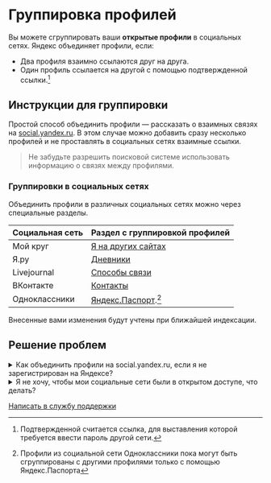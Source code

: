 # Группировка профилей
Вы можете сгруппировать ваши **открытые профили** в социальных сетях. Яндекс объединяет профили, если: 
-	Два профиля взаимно ссылаются друг на друга. 
-	Один профиль ссылается на другой с помощью подтвержденной ссылки.[^1]

[^1]: Подтвержденной считается
ссылка, для выставления которой требуется ввести пароль другой сети.

## Инструкции для группировки
Простой способ объединить профили — рассказать о взаимных связях на [social.yandex.ru](example.com). В этом случае можно добавить сразу несколько профилей и не проставлять в социальных сетях взаимные ссылки.

>Не забудьте разрешить поисковой системе использовать информацию о связях между профилями.  

### Группировки в социальных сетях
Объединить профили в различных социальных сетях можно через специальные разделы.

| Социальная сеть | Раздел с группировкой профилей          
| --------------- | -----------------
| Мой круг        |  [Я на других сайтах](http://moikrug.ru/master/profile/sites/)
| Я.ру            | [Дневники](http://example.com)    
| Livejournal     | [Способы связи](http://example.com)    
| ВКонтакте       | [Контакты](http://vk.com/edit?act=contacts)
|Одноклассники    | [Яндекс.Паспорт](https://passport.yandex.ru/profile/social).[^2]                                  
[^2]:Профили из социальной сети Одноклассники пока могут быть сгруппированы с другими профилями только
с помощью Яндекс.Паспорта 

Внесенные вами изменения будут учтены при ближайшей индексации.
## Решение проблем
<details><summary>Как объединить профили на social.yandex.ru, если я не зарегистрирован на Яндексе?</summary>
Для группировки профилей регистрация на Яндексе не обязательна. Вы можете войти на social.yandex.ru как пользователь социальной сети и там рассказать о взаимных связях. 
</details>

<details><summary>Я не хочу, чтобы мои социальные сети были в открытом доступе, что делать?</summary>
Яндекс показывает в результатах поиска только открытые профили.  
</details>

[Написать в службу поддержки](http://example.com)